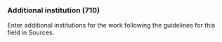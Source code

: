 ### Additional institution (710)

Enter additional institutions for the work following the guidelines for this field in Sources.
